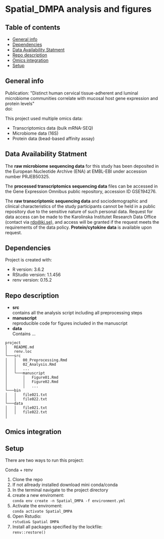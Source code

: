 # Spatial_DMPA analysis and figures

## Table of contents
* [General info](#general-info)
* [Dependencies](#dependencies)
* [Data Availability Statment](#data-availability-statment)
* [Repo description](#repo-description)
* [Omics integration](#omics-integration)
* [Setup](#setup)

## General info
Publication: "Distinct human cervical tissue-adherent and luminal microbiome communities correlate with mucosal host gene expression and protein levels"  
doi: [](link)  

This project used multiple omics data:  
- Transcriptomics data (bulk mRNA-SEQ)  
- Microbiome data (16S)  
- Protein data (bead-based affinity assay)  

## Data Availability Statment
The **raw microbiome sequencing data** for this study has been deposited
in the European Nucleotide Archive (ENA) at EMBL-EBI under accession number PRJEB50325.  

The **processed transcriptomics sequencing data** files can be accessed in the Gene Expression Omnibus public repository, accession ID GSE194276. 

The **raw transcriptomic sequencing data** and sociodemographic and clinical characteristics of the study participants cannot be held in a public repository due to the sensitive nature of such personal data. Request for data access can be made to the Karolinska Institutet Research Data Office (contact via rdo@ki.se), and access will be granted if the request meets the requirements of the data policy. **Protein/cytokine data** is available upon request. 
	
## Dependencies
Project is created with:
* R version: 3.6.2
* RStudio version: 1.1.456
* renv version: 0.15.2

## Repo description
- **src**  
  contains all the analysis script including all preprocessing steps
- **manuscript**  
  reproducible code for figures included in the manuscript
- **data**  
  Contains ...

```
project
│   README.md
│   renv.loc    
└───src
│   │   00_Preprocessing.Rmd
│   │   02_Analysis.Rmd
│   │   ...
│   └───manuscript
│       │   Figure01.Rmd
│       │   Figure02.Rmd
│       │   ...
└───bin
│   │   file021.txt
│   │   file022.txt
└───data
│   │   file021.txt
│   │   file022.txt
│
```

## Omics integration


## Setup
There are two ways to run this project:

Conda + renv

1. Clone the repo
2. If not allready installed download mini conda/conda
3. In the terminal navigate to the project directory
4. create a new enviroment:<br/>
  `conda env create -n Spatial_DMPA -f environment.yml`
5. Activate the enviroment:<br/>
  `conda activate Spatial_DMPA`
6. Open Rstudio:<br/>
  `rstudio& Spatial DMPA`
5. Install all packages specified by the lockfile:<br/>
  `renv::restore()`
  


